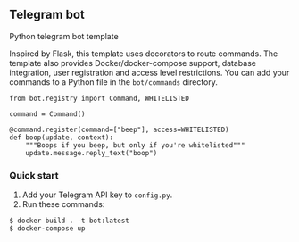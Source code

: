 ## Telegram bot

Python telegram bot template

Inspired by Flask, this template uses decorators to route commands.
The template also provides Docker/docker-compose support, database integration, user registration and access level restrictions.
You can add your commands to a Python file in the `bot/commands` directory.
```
from bot.registry import Command, WHITELISTED

command = Command()

@command.register(command=["beep"], access=WHITELISTED)
def boop(update, context):
    """Boops if you beep, but only if you're whitelisted"""
    update.message.reply_text("boop")
```

### Quick start
1. Add your Telegram API key to `config.py`.
1. Run these commands:
```
$ docker build . -t bot:latest
$ docker-compose up
```